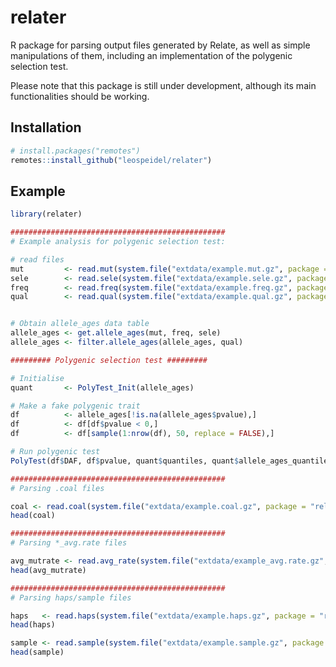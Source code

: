# relater

<!-- badges: start -->
<!-- badges: end -->

R package for parsing output files generated by Relate, as well as simple manipulations of them, including an implementation of the polygenic selection test.

Please note that this package is still under development, although its main functionalities should be working.

## Installation

``` r
# install.packages("remotes")
remotes::install_github("leospeidel/relater")
```

## Example

``` r
library(relater)

################################################
# Example analysis for polygenic selection test:

# read files
mut         <- read.mut(system.file("extdata/example.mut.gz", package = "relater"))
sele        <- read.sele(system.file("extdata/example.sele.gz", package = "relater"))
freq        <- read.freq(system.file("extdata/example.freq.gz", package = "relater"))
qual        <- read.qual(system.file("extdata/example.qual.gz", package = "relater"))


# Obtain allele_ages data table
allele_ages <- get.allele_ages(mut, freq, sele)
allele_ages <- filter.allele_ages(allele_ages, qual)

######### Polygenic selection test #########

# Initialise
quant       <- PolyTest_Init(allele_ages)

# Make a fake polygenic trait
df          <- allele_ages[!is.na(allele_ages$pvalue),]
df          <- df[df$pvalue < 0,]
df          <- df[sample(1:nrow(df), 50, replace = FALSE),]

# Run polygenic test
PolyTest(df$DAF, df$pvalue, quant$quantiles, quant$allele_ages_quantiles)

################################################
# Parsing .coal files

coal <- read.coal(system.file("extdata/example.coal.gz", package = "relater"))
head(coal)

################################################
# Parsing *_avg.rate files

avg_mutrate <- read.avg_rate(system.file("extdata/example_avg.rate.gz", package = "relater"))
head(avg_mutrate)

################################################
# Parsing haps/sample files

haps   <- read.haps(system.file("extdata/example.haps.gz", package = "relater"))
head(haps)

sample <- read.sample(system.file("extdata/example.sample.gz", package = "relater"))
head(sample)

```
